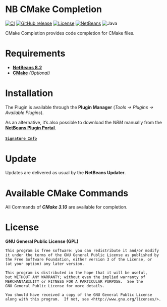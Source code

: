 # NB CMake Completion

[![CI](https://github.com/offa/NB-CMake-Completion/workflows/ci/badge.svg)](https://github.com/offa/NB-CMake-Completion/actions)
[![GitHub release](https://img.shields.io/github/release/offa/NB-Cmake-Completion.svg)](https://github.com/offa/NB-Cmake-Completion/releases)
[![License](https://img.shields.io/badge/license-GPLv3-yellow.svg)](LICENSE)
[![NetBeans](https://img.shields.io/badge/netbeans-8.2-lightgrey.svg)](http://plugins.netbeans.org/plugin/63633/cmake-completion)
![Java](https://img.shields.io/badge/java-1.8-green.svg)

CMake Completion provides code completion for CMake files.


# Requirements

 - [**NetBeans 8.2**](https://netbeans.org)
 - [**CMake**](http://cmake.org) *(Optional)*

# Installation

The Plugin is available through the **Plugin Manager** (*Tools → Plugins → Available Plugins*).

As an alternative, it’s also possible to download the *NBM* manually from the [**NetBeans Plugin Portal**](http://plugins.netbeans.org/plugin/63633/cmake-completion).

#### [`Signature Info`](https://github.com/offa/NB-CMake-Completion/wiki/NBM-Signature)


# Update

Updates are delivered as usual by the **NetBeans Updater**.


# Available CMake Commands

All Commands of ***CMake 3.10*** are available for completion.


# License

**GNU General Public License (GPL)**

    This program is free software: you can redistribute it and/or modify
    it under the terms of the GNU General Public License as published by
    the Free Software Foundation, either version 3 of the License, or
    (at your option) any later version.

    This program is distributed in the hope that it will be useful,
    but WITHOUT ANY WARRANTY; without even the implied warranty of
    MERCHANTABILITY or FITNESS FOR A PARTICULAR PURPOSE.  See the
    GNU General Public License for more details.

    You should have received a copy of the GNU General Public License
    along with this program.  If not, see <http://www.gnu.org/licenses/>.
